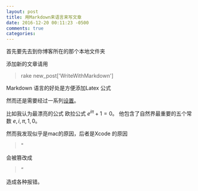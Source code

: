```yaml
---
layout: post
title: 用Markdown来语言来写文章
date: 2016-12-20 00:11:23 -0500
comments: true
categories: 
---
```


首先要先去到你博客所在的那个本地文件夹

添加新的文章请用
> rake new_post['WriteWithMarkdown']
<!-- more -->

Markdown 语言的好处是方便添加Latex 公式

然而还是需要经过一系列[设置](https://bobbielf2.github.io/blog/2016/08/06/shu-xue-blog/)。

比如我认为最漂亮的公式 欧拉公式 $e^{i\pi}+1=0$。 他包含了自然界最重要的五个常数 $e,i,\pi,1,0$。

然而我发现似乎是mac的原因，后者是Xcode 的原因

>"

会被篡改成

>“

造成各种报错。
